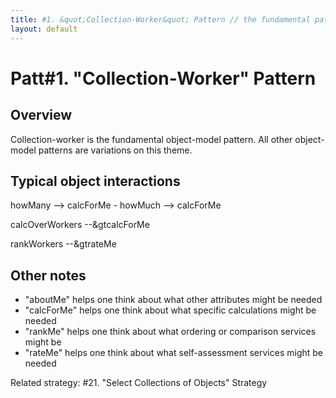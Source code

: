 ```yaml
---
title: #1. &quot;Collection-Worker&quot; Pattern // the fundamental pattern
layout: default
---
```


# Patt#1. &quot;Collection-Worker&quot; Pattern 

## Overview

Collection-worker is the fundamental object-model pattern. All other object-model
patterns are variations on this theme.

## Typical object interactions

 howMany --&gt; calcForMe - howMuch --&gt; calcForMe

 calcOverWorkers --&amp;gtcalcForMe

 rankWorkers --&amp;gtrateMe

## Other notes

* &quot;aboutMe&quot; helps one think about what other attributes might be needed
* &quot;calcForMe&quot; helps one think about what specific calculations might be needed
* &quot;rankMe&quot; helps one think about what ordering or comparison services might be
* &quot;rateMe&quot; helps one think about what self-assessment services might be needed

Related strategy: #21. &quot;Select Collections of Objects&quot; Strategy
